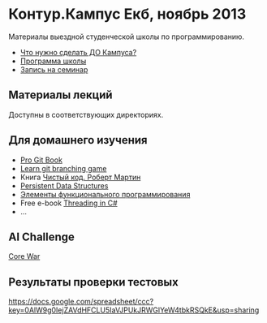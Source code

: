 Контур.Кампус Екб, ноябрь 2013
==================

Материалы выездной студенческой школы по программированию.

* [Что нужно сделать ДО Кампуса?](Preparations.md)
* [Программа школы](https://docs.google.com/spreadsheet/ccc?key=0AlW9g0IejZAVdGo4YlFoaE9yYlRyZUtROUVMQUVSQ3c&usp=drive_web#gid=0)
* [Запись на семинар](https://docs.google.com/spreadsheet/ccc?key=0AlW9g0IejZAVdEMyTFBFbjRHT3R1b2l0dmtndGVGMWc#gid=0)

Материалы лекций
--
Доступны в соответствующих директориях.

Для домашнего изучения
---
* [Pro Git Book](http://git-scm.com/book/ru)
* [Learn git branching game](http://pcottle.github.io/learnGitBranching/)
* Книга [Чистый код. Роберт Мартин](http://www.ozon.ru/context/detail/id/5011068/)
* [Persistent Data Structures](http://en.wikipedia.org/wiki/Persistent_data_structure)
* [Элементы функционального программирования](http://fprog.ru/2009/issue3/eugene-kirpichov-elements-of-functional-languages/)
* Free e-book [Threading in C#](http://www.albahari.com/threading/)
* ...

AI Challenge
---
[Core War](https://corewar.skbkontur.ru)


Результаты проверки тестовых
---
https://docs.google.com/spreadsheet/ccc?key=0AlW9g0IejZAVdHFCLU5IaVJPUkJRWGlYeW4tbkRSQkE&usp=sharing
